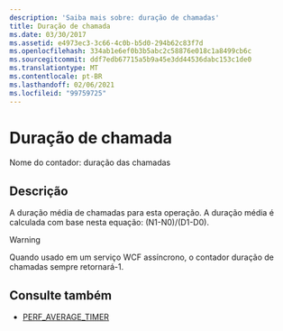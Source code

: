 ```yaml
---
description: 'Saiba mais sobre: duração de chamadas'
title: Duração de chamada
ms.date: 03/30/2017
ms.assetid: e4973ec3-3c66-4c0b-b5d0-294b62c83f7d
ms.openlocfilehash: 334ab1e6ef0b3b5abc2c58876e018c1a8499cb6c
ms.sourcegitcommit: ddf7edb67715a5b9a45e3dd44536dabc153c1de0
ms.translationtype: MT
ms.contentlocale: pt-BR
ms.lasthandoff: 02/06/2021
ms.locfileid: "99759725"
---
```

# <a name="calls-duration"></a>Duração de chamada

Nome do contador: duração das chamadas  
  
## <a name="description"></a>Descrição  

 A duração média de chamadas para esta operação. A duração média é calculada com base nesta equação: (N1-N0)/(D1-D0).  
  
> [!WARNING]
> Quando usado em um serviço WCF assíncrono, o contador duração de chamadas sempre retornará-1.  
  
## <a name="see-also"></a>Consulte também

- [PERF_AVERAGE_TIMER](/previous-versions/windows/embedded/ms938538(v=msdn.10))

